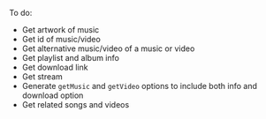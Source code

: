 
To do:
- Get artwork of music
- Get id of music/video
- Get alternative music/video of a music or video
- Get playlist and album info
- Get download link 
- Get stream
- Generate `getMusic` and `getVideo` options to include both info and download option
- Get related songs and videos